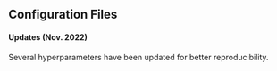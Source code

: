 ## Configuration Files

#### Updates (Nov. 2022)
Several hyperparameters have been updated for better reproducibility.
